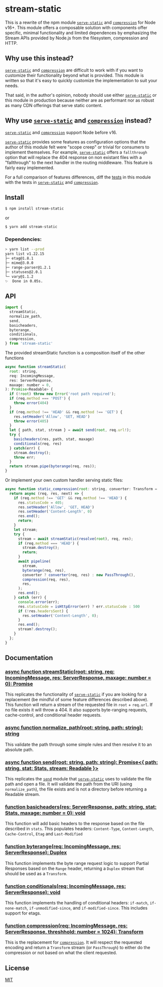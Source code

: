 # stream-static

This is a rewrite of the npm module [`serve-static`](https://www.npmjs.com/package/serve-static) and [`compression`](https://www.npmjs.com/package/compression) for Node v16+. This module offers a composable solution with components offer specific, minimal functionality and limited dependences by emphasizing the Stream APIs provided by Node.js from the filesystem, compression and HTTP.

## Why use this instead?

[`serve-static`](https://www.npmjs.com/package/serve-static) and [`compression`](https://www.npmjs.com/package/compression) are difficult to work with if you want to customize their functionality beyond what is provided. This module is written so that it's easy to quickly customize the implementation to suit your needs.

That said, in the author's opinion, nobody should use either [`serve-static`](https://www.npmjs.com/package/serve-static) or this module in production because neither are as performant nor as robust as many CDN offerings that serve static content.

## Why use [`serve-static`](https://www.npmjs.com/package/serve-static) and [`compression`](https://www.npmjs.com/package/compression) instead?

[`serve-static`](https://www.npmjs.com/package/serve-static) and [`compression`](https://www.npmjs.com/package/compression) support Node before v16. 

[`serve-static`](https://www.npmjs.com/package/serve-static) provides some features as configuration options that the author of this module felt were "scope creep" or trivial for consumers to implement themselves. For example, [`serve-static`](https://www.npmjs.com/package/serve-static) offers a `fallthrough` option that will replace the 404 response on non existant files with a "fallthrough" to the next handler in the routing middleware. This feature is fairly easy implemented.

For a full comparison of features differences, diff the [tests](../main/tests/) in this module with the tests in [`serve-static`](https://www.npmjs.com/package/serve-static) and [`compression`](https://www.npmjs.com/package/compression).

## Install

```sh
$ npm install stream-static
```

or

```sh
$ yarn add stream-static
```

### Dependencies:

```sh
> yarn list --prod
yarn list v1.22.15
├─ etag@1.8.1
├─ mime@3.0.0
├─ range-parser@1.2.1
├─ statuses@2.0.1
└─ vary@1.1.2
✨  Done in 0.05s.
```

## API

```js
import { 
  streamStatic,
  normalize_path,
  send,
  basicheaders,
  byterange,
  conditionals,
  compression,
} from 'stream-static'
```

The provided streamStatic function is a composition itself of the other functions

```js
async function streamStatic(
  root: string, 
  req: IncomingMessage, 
  res: ServerResponse,
  maxage: number = 0,
): Promise<Readable> {
  if (!root) throw new Error('root path required');
  if (req.method === 'POST') {
    throw error(404)
  }
  if (req.method !== 'HEAD' && req.method !== 'GET') {
    res.setHeader('Allow', 'GET, HEAD')
    throw error(405)
  }
  let { path, stat, stream } = await send(root, req.url!);
  try {
    basicheaders(res, path, stat, maxage)
    conditionals(req, res)
  } catch(err) {
    stream.destroy();
    throw err;
  }
  return stream.pipe(byterange(req, res));
}
```

Or implement your own custom handler serving static files:

```js
async function static_compression(root: string, converter: Transform = null): Promise<void> {
  return async (req, res, next) => {
    if (req.method !== 'GET' && req.method !== 'HEAD') {
      res.statusCode = 405;
      res.setHeader('Allow', 'GET, HEAD')
      res.setHeader('Content-Length', 0)
      res.end();
      return;
    }
    let stream;
    try {
      stream = await streamStatic(resolve(root), req, res);
      if (req.method === 'HEAD') {
        stream.destroy();
        return;
      }
      await pipeline(
        stream,
        byterange(req, res),
        converter ? converter(req, res) : new PassThrough(),
        compression(req, res),
        res,
      );
      res.end();
    } catch (err) {
      console.error(err);
      res.statusCode = isHttpError(err) ? err.statusCode : 500
      if (!res.headersSent) {
        res.setHeader('Content-Length', 0);
      }
      res.end();
      stream?.destroy();
    }
  };
}
```

## Documentation

### [async function streamStatic(root: string, req: IncomingMessage, res: ServerResponse, maxage: number = 0): Promise<Readable>](../main/src/index.ts)

This replicates the functionality of [`serve-static`](https://www.npmjs.com/package/serve-static) if you are looking for a replacement (be mindful of some feature differences described above). This function will return a stream of the requested file in `root` + `req.url`. If no file exists it will throw a 404. It also supports byte-ranging requests, cache-control, and conditional header requests. 

### [async function normalize_path(root: string, path: string): string](../main/src/send.ts)

This validate the path through some simple rules and then resolve it to an absolute path. 

### [async function send(root: string, path: string): Promise<{ path: string, stat: Stats, stream: Readable }>](../main/src/send.ts)

This replicates the [`send`](https://www.npmjs.com/package/send) module that [`serve-static`](https://www.npmjs.com/package/serve-static) uses to validate the file path and open a file. It will validate the path from the URI (using `normalize_path`), the file exists and is not a directory before returning a Readable stream.

### [function basicheaders(res: ServerResponse, path: string, stat: Stats, maxage: number = 0): void](../main/src/basicheaders.ts)

This function will add basic headers to the response based on the file described in `stats`. This populates headers: `Content-Type`, `Content-Length`, `Cache-Control`, `Etag` and `Last-Modified`

### [function byterange(req: IncomingMessage, res: ServerResponse): Duplex](../main/src/byterange.ts)

This function implements the byte range request logic to support Partial Responses based on the `Range` header, returning a `Duplex` stream that should be used as a `Transform`. 

### [function conditionals(req: IncomingMessage, res: ServerResponse): void](../main/src/conditionals.ts)

This function implements the handling of conditional headers: `if-match`, `if-none-match`, `if-unmodified-since`, and `if-modified-since`. This includes support for etags.

### [function compression(req: IncomingMessage, res: ServerResponse, threshhold: number = 1024): Transform](../main/src/compression.ts)

This is the replacement for [`compression`](https://www.npmjs.com/package/compression). It will respect the requested encoding and return a `Transform` stream (or `PassThrough`) to either do the compression or not based on what the client requested. 

## License

[MIT](LICENSE)